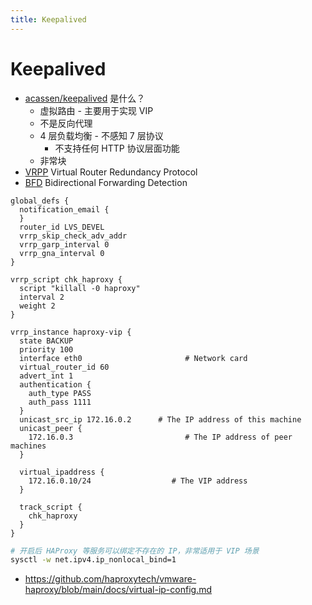 ```yaml
---
title: Keepalived
---
```


# Keepalived

- [acassen/keepalived](https://github.com/acassen/keepalived) 是什么？
  - 虚拟路由 - 主要用于实现 VIP
  - 不是反向代理
  - 4 层负载均衡 - 不感知 7 层协议
    - 不支持任何 HTTP 协议层面功能
  - 非常块
- [VRPP](https://datatracker.ietf.org/wg/vrrp/documents/) Virtual Router Redundancy Protocol
- [BFD](https://datatracker.ietf.org/wg/bfd/documents/) Bidirectional Forwarding Detection

```
global_defs {
  notification_email {
  }
  router_id LVS_DEVEL
  vrrp_skip_check_adv_addr
  vrrp_garp_interval 0
  vrrp_gna_interval 0
}

vrrp_script chk_haproxy {
  script "killall -0 haproxy"
  interval 2
  weight 2
}

vrrp_instance haproxy-vip {
  state BACKUP
  priority 100
  interface eth0                       # Network card
  virtual_router_id 60
  advert_int 1
  authentication {
    auth_type PASS
    auth_pass 1111
  }
  unicast_src_ip 172.16.0.2      # The IP address of this machine
  unicast_peer {
    172.16.0.3                         # The IP address of peer machines
  }

  virtual_ipaddress {
    172.16.0.10/24                  # The VIP address
  }

  track_script {
    chk_haproxy
  }
}
```

```bash
# 开启后 HAProxy 等服务可以绑定不存在的 IP，非常适用于 VIP 场景
sysctl -w net.ipv4.ip_nonlocal_bind=1
```

- https://github.com/haproxytech/vmware-haproxy/blob/main/docs/virtual-ip-config.md
